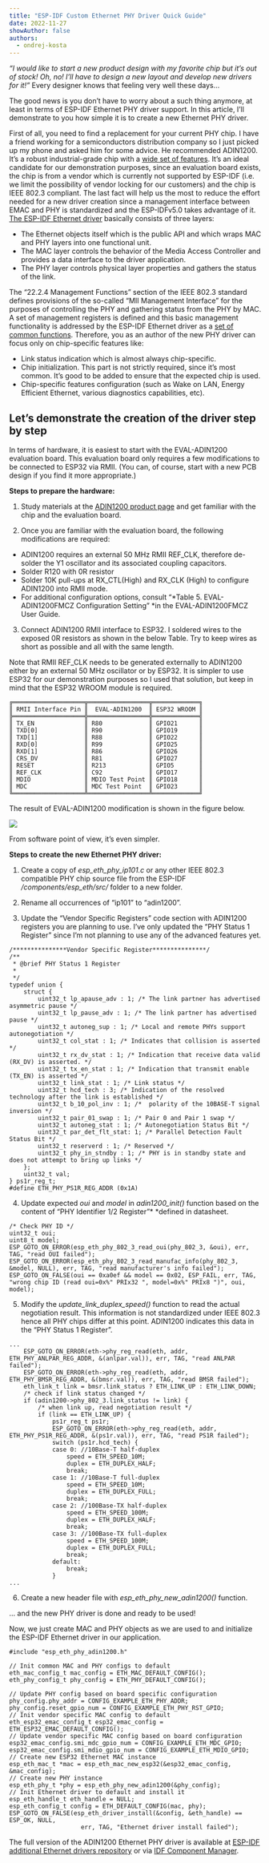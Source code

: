 ```yaml
---
title: "ESP-IDF Custom Ethernet PHY Driver Quick Guide"
date: 2022-11-27
showAuthor: false
authors: 
  - ondrej-kosta
---
```

*“I would like to start a new product design with my favorite chip but it’s out of stock! Oh, no! I’ll have to design a new layout and develop new drivers for it!”* Every designer knows that feeling very well these days…

The good news is you don’t have to worry about a such thing anymore, at least in terms of ESP-IDF Ethernet PHY driver support. In this article, I’ll demonstrate to you how simple it is to create a new Ethernet PHY driver.

First of all, you need to find a replacement for your current PHY chip. I have a friend working for a semiconductors distribution company so I just picked up my phone and asked him for some advice. He recommended ADIN1200. It’s a robust industrial-grade chip with a [wide set of features](https://www.analog.com/en/products/adin1200.html#product-overview). It’s an ideal candidate for our demonstration purposes, since an evaluation board exists, the chip is from a vendor which is currently not supported by ESP-IDF (i.e. we limit the possibility of vendor locking for our customers) and the chip is IEEE 802.3 compliant. The last fact will help us the most to reduce the effort needed for a new driver creation since a management interface between EMAC and PHY is standardized and the ESP-IDFv5.0 takes advantage of it. [The ESP-IDF Ethernet driver](https://docs.espressif.com/projects/esp-idf/en/latest/esp32/api-reference/network/esp_eth.html#configure-mac-and-phy) basically consists of three layers:

- The Ethernet objects itself which is the public API and which wraps MAC and PHY layers into one functional unit.
- The MAC layer controls the behavior of the Media Access Controller and provides a data interface to the driver application.
- The PHY layer controls physical layer properties and gathers the status of the link.

The “22.2.4 Management Functions” section of the IEEE 802.3 standard defines provisions of the so-called “MII Management Interface” for the purposes of controlling the PHY and gathering status from the PHY by MAC. A set of management registers is defined and this basic management functionality is addressed by the ESP-IDF Ethernet driver as a [set of common functions](https://docs.espressif.com/projects/esp-idf/en/release-v5.0/esp32/api-reference/network/esp_eth.html#custom-phy-driver). Therefore, you as an author of the new PHY driver can focus only on chip-specific features like:

- Link status indication which is almost always chip-specific.
- Chip initialization. This part is not strictly required, since it’s most common. It’s good to be added to ensure that the expected chip is used.
- Chip-specific features configuration (such as Wake on LAN, Energy Efficient Ethernet, various diagnostics capabilities, etc).

## Let’s demonstrate the creation of the driver step by step

In terms of hardware, it is easiest to start with the EVAL-ADIN1200 evaluation board. This evaluation board only requires a few modifications to be connected to ESP32 via RMII. (You can, of course, start with a new PCB design if you find it more appropriate.)

__Steps to prepare the hardware:__ 

1) Study materials at the [ADIN1200 product page](https://www.analog.com/en/products/adin1200.html#product-overview) and get familiar with the chip and the evaluation board.

2) Once you are familiar with the evaluation board, the following modifications are required:

- ADIN1200 requires an external 50 MHz RMII REF_CLK, therefore de-solder the Y1 oscillator and its associated coupling capacitors.
- Solder R120 with 0R resistor
- Solder 10K pull-ups at RX_CTL(High) and RX_CLK (High) to configure ADIN1200 into RMII mode.
- For additional configuration options, consult “*Table 5. EVAL-ADIN1200FMCZ Configuration Setting” *in the EVAL-ADIN1200FMCZ User Guide.

3) Connect ADIN1200 RMII interface to ESP32. I soldered wires to the exposed 0R resistors as shown in the below Table. Try to keep wires as short as possible and all with the same length.

Note that RMII REF_CLK needs to be generated externally to ADIN1200 either by an external 50 MHz oscillator or by ESP32. It is simpler to use ESP32 for our demonstration purposes so I used that solution, but keep in mind that the ESP32 WROOM module is required.

```
╔════════════════════╦═════════════════╦═════════════╗
║ RMII Interface Pin ║  EVAL-ADIN1200  ║ ESP32 WROOM ║
╠════════════════════╬═════════════════╬═════════════╣
║ TX_EN              ║ R80             ║ GPIO21      ║
║ TXD[0]             ║ R90             ║ GPIO19      ║
║ TXD[1]             ║ R88             ║ GPIO22      ║
║ RXD[0]             ║ R99             ║ GPIO25      ║
║ RXD[1]             ║ R86             ║ GPIO26      ║
║ CRS_DV             ║ R81             ║ GPIO27      ║
║ RESET              ║ R213            ║ GPIO5       ║
║ REF_CLK            ║ C92             ║ GPIO17      ║
║ MDIO               ║ MDIO Test Point ║ GPIO18      ║
║ MDC                ║ MDC Test Point  ║ GPIO23      ║
╚════════════════════╩═════════════════╩═════════════╝
```

The result of EVAL-ADIN1200 modification is shown in the figure below.

![](img/espidf-1.webp)

From software point of view, it’s even simpler.

__Steps to create the new Ethernet PHY driver:__ 

1) Create a copy of *esp_eth_phy_ip101.c* or any other IEEE 802.3 compatible PHY chip source file from the ESP-IDF */components/esp_eth/src/* folder to a new folder.

2) Rename all occurrences of “ip101” to “adin1200”.

3) Update the “Vendor Specific Registers” code section with ADIN1200 registers you are planning to use. I’ve only updated the “PHY Status 1 Register” since I’m not planning to use any of the advanced features yet.

```
/***************Vendor Specific Register***************/
/**
 * @brief PHY Status 1 Register
 *
 */
typedef union {
    struct {
        uint32_t lp_apause_adv : 1; /* The link partner has advertised asymmetric pause */
        uint32_t lp_pause_adv : 1; /* The link partner has advertised pause */
        uint32_t autoneg_sup : 1; /* Local and remote PHYs support autonegotiation */
        uint32_t col_stat : 1; /* Indicates that collision is asserted */
        uint32_t rx_dv_stat : 1; /* Indication that receive data valid (RX_DV) is asserted. */
        uint32_t tx_en_stat : 1; /* Indication that transmit enable (TX_EN) is asserted */
        uint32_t link_stat : 1; /* Link status */
        uint32_t hcd_tech : 3; /* Indication of the resolved technology after the link is established */
        uint32_t b_10_pol_inv : 1; /*  polarity of the 10BASE-T signal inversion */
        uint32_t pair_01_swap : 1; /* Pair 0 and Pair 1 swap */
        uint32_t autoneg_stat : 1; /* Autonegotiation Status Bit */
        uint32_t par_det_flt_stat: 1; /* Parallel Detection Fault Status Bit */
        uint32_t reserverd : 1; /* Reserved */
        uint32_t phy_in_stndby : 1; /* PHY is in standby state and does not attempt to bring up links */
    };
    uint32_t val;
} ps1r_reg_t;
#define ETH_PHY_PS1R_REG_ADDR (0x1A)
```

4) Update expected *oui* and *model* in *adin1200_init()* function based on the content of “PHY Identifier 1/2 Register”* *defined in datasheet.

```
/* Check PHY ID */
uint32_t oui;
uint8_t model;
ESP_GOTO_ON_ERROR(esp_eth_phy_802_3_read_oui(phy_802_3, &oui), err, TAG, "read OUI failed");
ESP_GOTO_ON_ERROR(esp_eth_phy_802_3_read_manufac_info(phy_802_3, &model, NULL), err, TAG, "read manufacturer's info failed");
ESP_GOTO_ON_FALSE(oui == 0xa0ef && model == 0x02, ESP_FAIL, err, TAG, "wrong chip ID (read oui=0x%" PRIx32 ", model=0x%" PRIx8 ")", oui, model);
```

5) Modify the *update_link_duplex_speed()* function to read the actual negotiation result. This information is not standardized under IEEE 802.3 hence all PHY chips differ at this point. ADIN1200 indicates this data in the “PHY Status 1 Register”.

```
...    
    ESP_GOTO_ON_ERROR(eth->phy_reg_read(eth, addr, ETH_PHY_ANLPAR_REG_ADDR, &(anlpar.val)), err, TAG, "read ANLPAR failed");
    ESP_GOTO_ON_ERROR(eth->phy_reg_read(eth, addr, ETH_PHY_BMSR_REG_ADDR, &(bmsr.val)), err, TAG, "read BMSR failed");
    eth_link_t link = bmsr.link_status ? ETH_LINK_UP : ETH_LINK_DOWN;
    /* check if link status changed */
    if (adin1200->phy_802_3.link_status != link) {
        /* when link up, read negotiation result */
        if (link == ETH_LINK_UP) {
            ps1r_reg_t ps1r;
            ESP_GOTO_ON_ERROR(eth->phy_reg_read(eth, addr, ETH_PHY_PS1R_REG_ADDR, &(ps1r.val)), err, TAG, "read PS1R failed");
            switch (ps1r.hcd_tech) {
            case 0: //10Base-T half-duplex
                speed = ETH_SPEED_10M;
                duplex = ETH_DUPLEX_HALF;
                break;
            case 1: //10Base-T full-duplex
                speed = ETH_SPEED_10M;
                duplex = ETH_DUPLEX_FULL;
                break;
            case 2: //100Base-TX half-duplex
                speed = ETH_SPEED_100M;
                duplex = ETH_DUPLEX_HALF;
                break;
            case 3: //100Base-TX full-duplex
                speed = ETH_SPEED_100M;
                duplex = ETH_DUPLEX_FULL;
                break;
            default:
                break;
            }
...
```

6) Create a new header file with *esp_eth_phy_new_adin1200()* function.

… and the new PHY driver is done and ready to be used!

Now, we just create MAC and PHY objects as we are used to and initialize the ESP-IDF Ethernet driver in our application.

```
#include "esp_eth_phy_adin1200.h"

// Init common MAC and PHY configs to default
eth_mac_config_t mac_config = ETH_MAC_DEFAULT_CONFIG();
eth_phy_config_t phy_config = ETH_PHY_DEFAULT_CONFIG();

// Update PHY config based on board specific configuration
phy_config.phy_addr = CONFIG_EXAMPLE_ETH_PHY_ADDR;
phy_config.reset_gpio_num = CONFIG_EXAMPLE_ETH_PHY_RST_GPIO;
// Init vendor specific MAC config to default
eth_esp32_emac_config_t esp32_emac_config = ETH_ESP32_EMAC_DEFAULT_CONFIG();
// Update vendor specific MAC config based on board configuration
esp32_emac_config.smi_mdc_gpio_num = CONFIG_EXAMPLE_ETH_MDC_GPIO;
esp32_emac_config.smi_mdio_gpio_num = CONFIG_EXAMPLE_ETH_MDIO_GPIO;
// Create new ESP32 Ethernet MAC instance
esp_eth_mac_t *mac = esp_eth_mac_new_esp32(&esp32_emac_config, &mac_config);
// Create new PHY instance
esp_eth_phy_t *phy = esp_eth_phy_new_adin1200(&phy_config);
// Init Ethernet driver to default and install it
esp_eth_handle_t eth_handle = NULL;
esp_eth_config_t config = ETH_DEFAULT_CONFIG(mac, phy);
ESP_GOTO_ON_FALSE(esp_eth_driver_install(&config, &eth_handle) == ESP_OK, NULL,
                    err, TAG, "Ethernet driver install failed");
```

The full version of the ADIN1200 Ethernet PHY driver is available at [ESP-IDF additional Ethernet drivers repository](https://github.com/espressif/esp-eth-drivers/tree/master/adin1200) or via [IDF Component Manager](https://components.espressif.com/components/espressif/adin1200).
